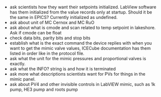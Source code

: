 - ask scientists how they want their setpoints initialized. LabView software has them initialized from the value records only at startup. Should it be the same in EPICS? Currently initialized as undefined.
- ask about unit of MC Cernox and MC RuO
- ask about what is cmode and scan related to temp setpoint in lakeshore. Ask if cmode can be float
- check data bits, parity bits and stop bits
- establish what is the exact command the device replies with when you want to get the mimic valve values, ICECube documentation has them listed in order like in the protocol file.
- ask what the unit for the mimic pressures and proportional valves is exactly.
- ask what the INFO? string is and how it is terminated
- ask more what descriptions scientists want for PVs for things in the mimic panel.
- ask about PV4 and other invisible controls in LabVIEW mimic, such as 1k pump, HE3 pump and roots pump